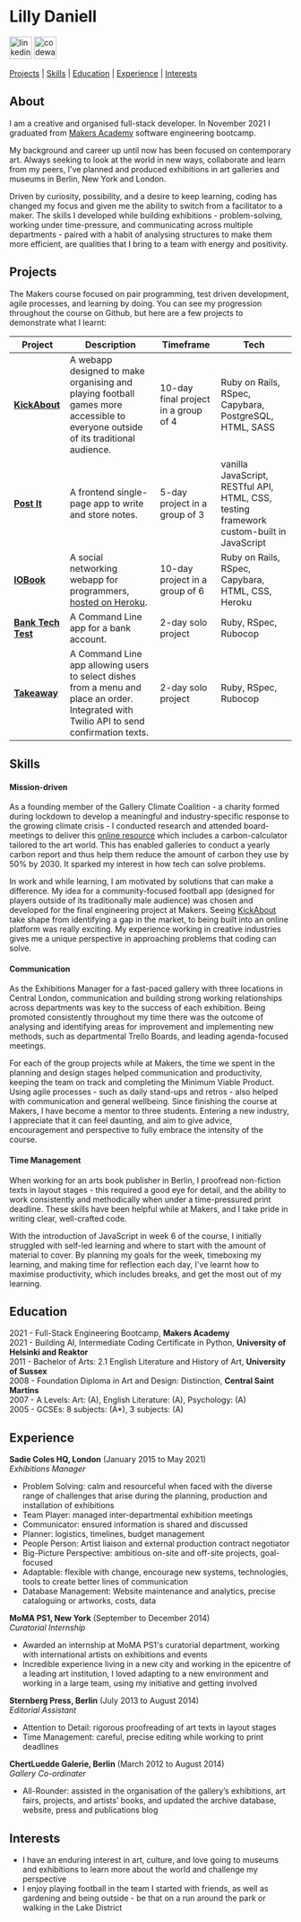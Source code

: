 <h1>Lilly Daniell</h1>
<a href="https://www.linkedin.com/in/lilly-daniell-62bba152/" target="_blank" rel="noopener noreferrer"> <img src="https://cdn.jsdelivr.net/npm/simple-icons@3.0.1/icons/linkedin.svg" alt="linkedin" height="40" width="40"/></a>
<a href="https://www.codewars.com/users/lildann" target="_blank" rel="noopener noreferrer"> <img src="http://www.softlab.ntua.gr/~nickie/images/logo/codewars.png" alt="codewars" height="40" width="40"/></a></p>


[Projects](#projects) |
[Skills](#skills) |
[Education](#education) |
[Experience](#experience) |
[Interests](#interests) 


## About

I am a creative and organised full-stack developer. In November 2021 I graduated from [Makers Academy](#projects) software engineering bootcamp. 

My background and career up until now has been focused on contemporary art. Always seeking to look at the world in new ways, collaborate and learn from my peers, I've planned and produced exhibitions in art galleries and museums in Berlin, New York and London.

Driven by curiosity, possibility, and a desire to keep learning, coding has changed my focus and given me the ability to switch from a facilitator to a maker. The skills I developed while building exhibitions - problem-solving, working under time-pressure, and communicating across multiple departments - paired with a habit of analysing structures to make them more efficient, are qualities that I bring to a team with energy and positivity. 


## Projects

The Makers course focused on pair programming, test driven development, agile processes, and learning by doing. You can see my progression throughout the course on Github, but here are a few projects to demonstrate what I learnt:

| Project                      | Description       | Timeframe         | Tech |
| ---------------------------- | ----------------- | ----------------- | ----------|
| **[KickAbout](https://github.com/lildann/kickabout)** | A webapp designed to make organising and playing football games more accessible to everyone outside of its traditional audience. | 10-day final project in a group of 4 | Ruby on Rails, RSpec, Capybara, PostgreSQL, HTML, SASS |
| **[Post It](https://lildann.github.io/notes_app/)** | A frontend single-page app to write and store notes. | 5-day project in a group of 3 | vanilla JavaScript, RESTful API, HTML, CSS, testing framework custom-built in JavaScript |
| **[IOBook](https://github.com/lildann/iobook)** | A social networking webapp for programmers, [hosted on Heroku](https://iobook.herokuapp.com/). | 10-day project in a group of 6 | Ruby on Rails, RSpec, Capybara, HTML, CSS, Heroku |
| **[Bank Tech Test](https://github.com/lildann/bank-tech-test)** | A Command Line app for a bank account. | 2-day solo project | Ruby, RSpec, Rubocop | 
| **[Takeaway](https://github.com/lildann/takeaway-challenge)**| A Command Line app allowing users to select dishes from a menu and place an order. Integrated with Twilio API to send confirmation texts. | 2-day solo project | Ruby, RSpec, Rubocop |


## Skills

#### Mission-driven 
As a founding member of the Gallery Climate Coalition - a charity formed during lockdown to develop a meaningful and industry-specific response to the growing climate crisis - I conducted research and attended board-meetings to deliver this [online resource](https://galleryclimatecoalition.org/) which includes a carbon-calculator tailored to the art world. This has enabled galleries to conduct a yearly carbon report and thus help them reduce the amount of carbon they use by 50% by 2030. It sparked my interest in how tech can solve problems.

In work and while learning, I am motivated by solutions that can make a difference. My idea for a community-focused football app (designed for players outside of its traditionally male audience) was chosen and developed for the final engineering project at Makers. Seeing [KickAbout](https://github.com/lildann/kickabout) take shape from identifying a gap in the market, to being built into an online platform was really exciting. My experience working in creative industries gives me a unique perspective in approaching problems that coding can solve. 


#### Communication
As the Exhibitions Manager for a fast-paced gallery with three locations in Central London, communication and building strong working relationships across departments was key to the success of each exhibition. Being promoted consistently throughout my time there was the outcome of analysing and identifying areas for improvement and implementing new methods, such as departmental Trello Boards, and leading agenda-focused meetings. 

For each of the group projects while at Makers, the time we spent in the planning and design stages helped communication and productivity, keeping the team on track and completing the Minimum Viable Product. Using agile processes - such as daily stand-ups and retros - also helped with communication and general wellbeing. Since finishing the course at Makers, I have become a mentor to three students. Entering a new industry, I appreciate that it can feel daunting, and aim to give advice, encouragement and perspective to fully embrace the intensity of the course.  


#### Time Management
When working for an arts book publisher in Berlin, I proofread non-fiction texts in layout stages - this required a good eye for detail, and the ability to work consistently and methodically when under a time-pressured print deadline. These skills have been helpful while at Makers, and I take pride in writing clear, well-crafted code. 

With the introduction of JavaScript in week 6 of the course, I initially struggled with self-led learning and where to start with the amount of material to cover. By planning my goals for the week, timeboxing my learning, and making time for reflection each day, I've learnt how to maximise productivity, which includes breaks, and get the most out of my learning.  


## Education

2021 - Full-Stack Engineering Bootcamp, **Makers Academy**<br>
2021 - Building AI, Intermediate Coding Certificate in Python, **University of Helsinki and Reaktor**<br>
2011 - Bachelor of Arts: 2.1 English Literature and History of Art, **University of Sussex**<br>
2008 - Foundation Diploma in Art and Design: Distinction, **Central Saint Martins**<br>
2007 - A Levels: Art: (A), English Literature: (A), Psychology: (A)<br>
2005 - GCSEs: 8 subjects: (A*), 3 subjects: (A)<br>


## Experience

**Sadie Coles HQ, London** (January 2015 to May 2021)  
_Exhibitions Manager_
- Problem Solving: calm and resourceful when faced with the diverse range of challenges that arise during the planning, production and installation of exhibitions
- Team Player: managed inter-departmental exhibition meetings
- Communicator: ensured information is shared and discussed
- Planner: logistics, timelines, budget management
- People Person: Artist liaison and external production contract negotiator
- Big-Picture Perspective: ambitious on-site and off-site projects, goal-focused 
- Adaptable: flexible with change, encourage new systems, technologies, tools to create better lines of communication 
- Database Management: Website maintenance and analytics, precise cataloguing or artworks, costs, data

**MoMA PS1, New York** (September to December 2014)  
_Curatorial Internship_
- Awarded an internship at MoMA PS1's curatorial department, working with international artists on exhibitions and events 
- Incredible experience living in a new city and working in the epicentre of a leading art institution, I loved adapting to a new environment and working in a large team, using my initiative and getting involved

**Sternberg Press, Berlin** (July 2013 to August 2014)  
_Editorial Assistant_
- Attention to Detail: rigorous proofreading of art texts in layout stages
- Time Management: careful, precise editing while working to print deadlines

**ChertLuedde Galerie, Berlin** (March 2012 to August 2014)  
_Gallery Co-ordinater_
- All-Rounder: assisted in the organisation of the gallery’s exhibitions, art fairs, projects, and artists’ books, and updated the archive database, website, press and publications blog


## Interests

* I have an enduring interest in art, culture, and love going to museums and exhibitions to learn more about the world and challenge my perspective
* I enjoy playing football in the team I started with friends, as well as gardening and being outside - be that on a run around the park or walking in the Lake District
